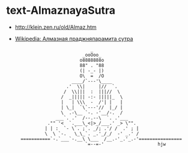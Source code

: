 text-AlmaznayaSutra
===================

* <http://klein.zen.ru/old/Almaz.htm>
* [Wikipedia: Алмазная праджняпарамита сутра](http://ru.wikipedia.org/wiki/%D0%90%D0%BB%D0%BC%D0%B0%D0%B7%D0%BD%D0%B0%D1%8F_%D1%81%D1%83%D1%82%D1%80%D0%B0)


                                  _
                               _ooOoo_
                              o8888888o
                              88" . "88
                              (| -_- |)
                              O\  =  /O
                           ____/`---'\____
                         .'  \\|     |//  `.
                        /  \\|||  :  |||//  \
                       /  _||||| -:- |||||_  \
                       |   | \\\  -  /'| |   |
                       | \_|  `\`---'//  |_/ |
                       \  .-\__ `-. -'__/-.  /
                     ___`. .'  /--.--\  `. .'___
                  ."" '<  `.___\_<|>_/___.' _> \"".
                 | | :  `- \`. ;`. _/; .'/ /  .' ; |
                 \  \ `-.   \_\_`. _.'_/_/  -' _.' /
        ===========`-.`___`-.__\ \___  /__.-'_.'_.-'================
                                `=--=-'                    hjw
